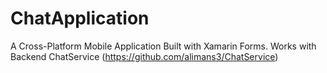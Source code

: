 # ChatApplication

A Cross-Platform Mobile Application Built with Xamarin Forms.
Works with Backend ChatService (https://github.com/alimans3/ChatService)
